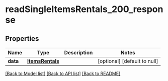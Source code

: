 # readSingleItemsRentals_200_response

## Properties
Name | Type | Description | Notes
------------ | ------------- | ------------- | -------------
**data** | [**ItemsRentals**](.md) |  | [optional] [default to null]

[[Back to Model list]](../README.md#documentation-for-models) [[Back to API list]](../README.md#documentation-for-api-endpoints) [[Back to README]](../README.md)


